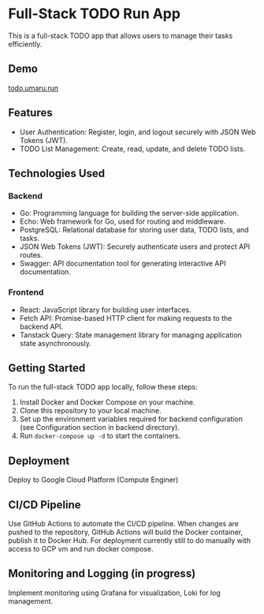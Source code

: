 # Full-Stack TODO Run App

This is a full-stack TODO app that allows users to manage their tasks efficiently. 

## Demo

[todo.umaru.run](todo.umaru.run)

## Features

- User Authentication: Register, login, and logout securely with JSON Web Tokens (JWT).
- TODO List Management: Create, read, update, and delete TODO lists.

## Technologies Used

### Backend

- Go: Programming language for building the server-side application.
- Echo: Web framework for Go, used for routing and middleware.
- PostgreSQL: Relational database for storing user data, TODO lists, and tasks.
- JSON Web Tokens (JWT): Securely authenticate users and protect API routes.
- Swagger: API documentation tool for generating interactive API documentation.

### Frontend

- React: JavaScript library for building user interfaces.
- Fetch API: Promise-based HTTP client for making requests to the backend API.
- Tanstack Query: State management library for managing application state asynchronously.

## Getting Started

To run the full-stack TODO app locally, follow these steps:

1. Install Docker and Docker Compose on your machine.
2. Clone this repository to your local machine.
3. Set up the environment variables required for backend configuration (see Configuration section in backend directory).
4. Run `docker-compose up -d` to start the containers.

## Deployment

Deploy to Google Cloud Platform (Compute Enginer)

## CI/CD Pipeline

Use GitHub Actions to automate the CI/CD pipeline. When changes are pushed to the repository, GitHub Actions will build the Docker container, publish it to Docker Hub. For deployment currently still to do manually with access to GCP vm and run docker compose.

## Monitoring and Logging (in progress)

Implement monitoring using Grafana for visualization, Loki for log management.
